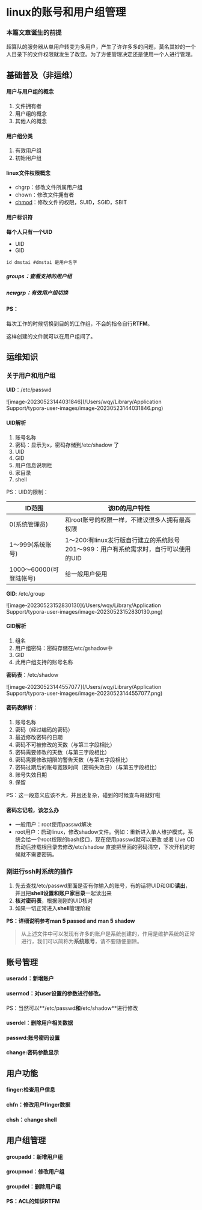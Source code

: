 # linux的账号和用户组管理

### 本篇文章诞生的前提

超算队的服务器从单用户转变为多用户，产生了许许多多的问题，莫名其妙的一个人目录下的文件权限就发生了改变。为了方便管理决定还是使用一个人进行管理。

## 基础普及（非运维）
#### 用户与用户组的概念

1. 文件拥有者
2. 用户组的概念
3. 其他人的概念

#### 用户组分类

1. 有效用户组
2. 初始用户组

#### linux文件权限概念

- chgrp：修改文件所属用户组
- chown：修改文件拥有者
- [chmod](https://www.redhat.com/sysadmin/suid-sgid-sticky-bit)：修改文件的权限，SUID，SGID，SBIT

#### 用户标识符

**每个人只有一个UID**

- UID
- GID

```shell
id dmstai #dmstai 是用户名字
```

##### groups：查看支持的用户组

##### newgrp：有效用户组切换

#### PS：

每次工作的时候切换到目的的工作组，不会的指令自行**RTFM**。

这样创建的文件就可以在用户组间了。



## 运维知识

### 关于用户和用户组

**UID**：/etc/passwd

![image-20230523144031846](/Users/wqy/Library/Application Support/typora-user-images/image-20230523144031846.png)

#### UID解析

1.  账号名称
2. 密码：显示为x，密码存储到/etc/shadow 了
3. UID
4. GID
5. 用户信息说明栏
6. 家目录
7. shell

PS：UID的限制：

| ID范围                  | 该ID的用户特性                                               |
| ----------------------- | ------------------------------------------------------------ |
| 0(系统管理员)           | 和root账号的权限一样，不建议很多人拥有最高权限               |
| 1～999(系统账号)        | 1～200:有linux发行版自行建立的系统账号   201～999：用户有系统需求时，自行可以使用的UID |
| 1000～60000(可登陆帐号) | 给一般用户使用                                               |



**GID**: /etc/group

![image-20230523152830130](/Users/wqy/Library/Application Support/typora-user-images/image-20230523152830130.png)

#### GID解析

1. 组名
2. 用户组密码：密码存储在/etc/gshadow中
3. GID
4. 此用户组支持的账号名称

**密码表**：/etc/shadow

![image-20230523144557077](/Users/wqy/Library/Application Support/typora-user-images/image-20230523144557077.png)

#### 密码表解析：

1. 账号名称
2. 密码（经过编码的密码）
3. 最近修改密码的日期
4. 密码不可被修改的天数（与第三字段相比）
5. 密码需要修改的天数（与第三字段相比）
6. 密码需要修改期限的警告天数（与第五字段相比）
7. 密码过期后的账号宽限时间（密码失效日）（与第五字段相比）
8. 账号失效日期
9. 保留

PS：这一段意义应该不大，并且还复杂，碰到的时候查鸟哥就好啦

#### 密码忘记啦，该怎么办

- 一般用户：root使用passwd解决
- root用户：启动linux，修改shadow文件。例如：重新进入单人维护模式，系统会给一个root权限的bash接口，现在使用passwd就可以更改   或者    Live CD启动后挂载根目录去修改/etc/shadow 直接把里面的密码清空，下次开机的时候就不需要密码。

### 刚进行ssh时系统的操作

1. 先去查找/etc/passwd里面是否有你输入的账号，有的话将UID和GID**读出**，并且把**shell设置和账户家目录**一起读出来
2. **核对密码表**，根据刚刚的UID核对
3. 如果一切正常进入**shell**管理阶段

**PS：详细说明参考man 5 passed and man 5 shadow**

> 从上述文件中可以发现有许多的账户是系统创建的，作用是维护系统的正常进行，我们可以简称为**系统账号**，请不要随便删除。



## 账号管理

#### useradd：新增账户

#### usermod：对user设置的参数进行修改。

PS：当然可以**/etc/passwd**和**/etc/shadow**进行修改

#### userdel：删除用户相关数据



#### passwd:账号密码设置

#### change:密码参数显示

## 用户功能

#### finger:检查用户信息

#### chfn：修改用户finger数据

#### chsh：change shell

## 用户组管理 

#### groupadd：新增用户组

#### groupmod：修改用户组

#### groupdel：删除用户组



#### PS：ACL的知识RTFM



